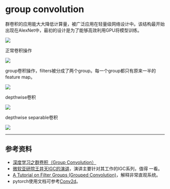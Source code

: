 # group convolution

群卷积的应用能大大降低计算量，被广泛应用在轻量级网络设计中。该结构最开始出现在AlexNet中，最初的设计是为了能够高效利用GPU将模型训练。

![](https://chenguanfuqq.gitee.io/tuquan2/img_2018_5/alexnetarchitecture.svg)

正常卷积操作

![](https://chenguanfuqq.gitee.io/tuquan2/img_2018_5/convlayer.svg)

group卷积操作，filters被分成了两个group。每一个group都只有原来一半的feature map。

![](https://chenguanfuqq.gitee.io/tuquan2/img_2018_5/filtergroups2.svg)

depthwise卷积

![](https://chenguanfuqq.gitee.io/tuquan2/img_2018_5/depthwise_convolution.png)

depthwise separable卷积

![](https://chenguanfuqq.gitee.io/tuquan2/img_2018_5/depthwise_separable_convolution.png)

---
## 参考资料
- [深度学习之群卷积（Group Convolution）](https://blog.csdn.net/hhy_csdn/article/details/80030468)
- [微软亚研院王井天IGC的演讲](https://edu.csdn.net/course/play/8320)，演讲主要针对其工作的IGC系列，值得
一看。
- [A Tutorial on Filter Groups (Grouped Convolution)](https://blog.yani.io/filter-group-tutorial/)，解释非常直观系统。
- pytorch使用文档可参考[Conv2d](https://pytorch.org/docs/master/nn.html#conv2d)。